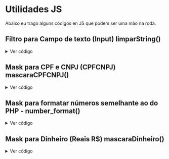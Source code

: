 # Utilidades JS

Abaixo eu trago alguns códigos en JS que podem ser uma mão na roda.

## Filtro para Campo de texto (Input) limparString()
<details>
  <summary>Ver código</summary>
  
```js
function limparString(input) {
    // Substitui caracteres com acentos por caracteres sem acentos
    const mapaAcentosHex = {
        a: /[\xE0-\xE6]/g,
        e: /[\xE8-\xEB]/g,
        i: /[\xEC-\xEF]/g,
        o: /[\xF2-\xF6]/g,
        u: /[\xF9-\xFC]/g,
        c: /\xE7/g,
        n: /\xF1/g,
    };

    for (let letra in mapaAcentosHex) {
        const expressaoRegular = mapaAcentosHex[letra];
        input = input.replace(expressaoRegular, letra);
    }

    // Substitui todos os caracteres especiais e espaços por vazio
    return input.replace(/[^\w\s]/gi, '').replace(/\s+/g, '');
}
```
</details>

## Mask para CPF e CNPJ (CPFCNPJ) mascaraCPFCNPJ()
<details>
  <summary>Ver código</summary>
  
```js
function mascaraCPFCNPJ(valor) {
  valor = valor.replace(/\D/g, ''); // Remove todos os caracteres não numéricos
  if (valor.length <= 11) { // Se o valor tiver até 11 caracteres, trata-se de um CPF
    valor = valor.replace(/(\d{3})(\d)/, '$1.$2');
    valor = valor.replace(/(\d{3})(\d)/, '$1.$2');
    valor = valor.replace(/(\d{3})(\d{1,2})$/, '$1-$2');
  } else { // Senão, trata-se de um CNPJ
    valor = valor.replace(/^(\d{2})(\d)/, '$1.$2');
    valor = valor.replace(/^(\d{2})\.(\d{3})(\d)/, '$1.$2.$3');
    valor = valor.replace(/\.(\d{3})(\d)/, '.$1/$2');
    valor = valor.replace(/(\d{4})(\d)/, '$1-$2');
  }
  return valor;
}
```
</details>

## Mask para formatar números semelhante ao do PHP - number_format()
<details>
  <summary>Ver código</summary>
  
```js
function number_format(numero, decimais, separadorDecimal, separadorMilhar) {
    var n = numero,
        c = isNaN(decimais = Math.abs(decimais)) ? 2 : decimais,
        d = separadorDecimal == undefined ? "," : separadorDecimal,
        t = separadorMilhar == undefined ? "." : separadorMilhar,
        s = n < 0 ? "-" : "",
        i = String(parseInt(n = Math.abs(Number(n) || 0).toFixed(c))),
        j = (j = i.length) > 3 ? j % 3 : 0;

    return s + (j ? i.substr(0, j) + t : "") + i.substr(j).replace(/(\d{3})(?=\d)/g, "$1" + t) + (c ? d + Math.abs(n - i).toFixed(c).slice(2) : "");
}

```
</details>

## Mask para Dinheiro (Reais R$) mascaraDinheiro()
<details>
  <summary>Ver código</summary>
  
```js
function mascaraDinheiro(valor) {
    valor = valor.replace(/\D/g, ""); // Remove tudo o que não é dígito
    valor = valor.replace(/^0+/, ""); // Remove os zeros à esquerda
    valor = valor.padStart(3, "0"); // Adiciona zeros à esquerda, se necessário
    valor = valor.replace(/(\d{2})$/, ",$1"); // Adiciona vírgula para os centavos
    valor = valor.replace(/(\d)(?=(\d{3})+(?!\d))/g, "$1."); // Adiciona ponto para os milhares
    valor = valor.replace(/\.(\d{2})$/, ",$1"); // Corrige a vírgula dos centavos quando o usuário digita um ponto

    // Adiciona zero na unidade se o valor tiver somente os centavos
    if (/^[1-9]$/.test(valor)) {
      valor = "0,0" + valor;
    } else if (/^\d{1,2}$/.test(valor)) {
      valor = "0," + valor.padStart(2, "0");
    }

    return valor;
  }

```
</details>

